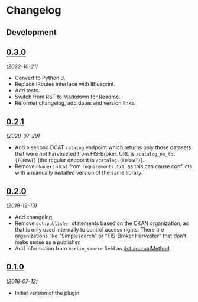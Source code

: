 # Changelog

## Development

## [0.3.0](https://github.com/berlinonline/ckanext-dcatde_berlin/releases/tag/v0.3.0)

_(2022-10-21)_

- Convert to Python 3.
- Replace IRoutes interface with IBlueprint.
- Add tests.
- Switch from RST to Markdown for Readme.
- Reformat changelog, add dates and version links.

## [0.2.1](https://github.com/berlinonline/ckanext-dcatde_berlin/releases/tag/v0.2.1)

_(2020-07-29)_

- Add a second DCAT `catalog` endpoint which returns only those datasets that were _not_ harveseted from FIS-Broker. URL is `/catalog_no_fb.{FORMAT}` (the regular endpoint is `/catalog.{FORMAT}`).
- Remove `ckanext-dcat` from `requirements.txt`, as this can cause conflicts with a manually installed version of the same library.

## [0.2.0](https://github.com/berlinonline/ckanext-dcatde_berlin/releases/tag/v0.2.0)

_(2019-12-13)_

- Add changelog.
- Remove `dct:publisher` statements based on the CKAN organization, as that is only used internally to control access rights. There are organizations like "Simplesearch" or "FIS-Broker Harvester" that don't make sense as a publisher.
- Add information from `berlin_source` field as [dct:accrualMethod](https://www.dublincore.org/specifications/dublin-core/dcmi-terms/2012-06-14/?v=terms#terms-accrualMethod).

## [0.1.0](https://github.com/berlinonline/ckanext-dcatde_berlin/releases/tag/v0.1.0)

_(2018-07-12)_

- Initial version of the plugin